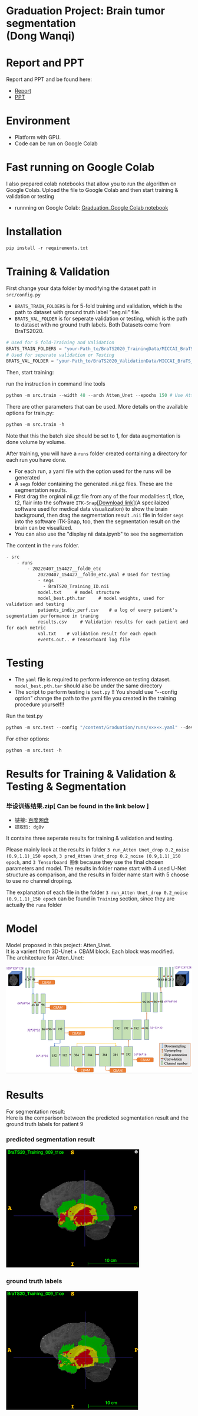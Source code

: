 # Graduation Project: Brain tumor segmentation <br>(Dong Wanqi)

# Report and PPT
Report and PPT and be found here:
* [Report](https://github.com/sea-comet/Graduation/blob/master/report%20and%20PPT/Dong%20Wanqi_2018213196_FinalReport.pdf)
* [PPT](https://github.com/sea-comet/Graduation/blob/master/report%20and%20PPT/Dong%20Wanqi_2018213196_FinalViva.pdf)

# Environment 
* Platform with GPU.
* Code can be run on Google Colab


# Fast running on Google Colab

I also prepared colab notebooks that allow you to run the algorithm on Google Colab. Upload the file to Google Colab and then start training & validation or testing

* runnning on Google Colab: [Graduation_Google Colab notebook](https://github.com/sea-comet/Graduation/blob/master/src/Graduation_Google%20Colab.ipynb) 
# Installation

```python
pip install -r requirements.txt
```

# Training & Validation

First change your data folder by modifying the dataset path in `src/config.py` 
* `BRATS_TRAIN_FOLDERS` is for 5-fold training and validation, which is the path to dataset with ground truth label "seg.nii" file. 
* `BRATS_VAL_FOLDER` is for seperate validation or testing, which is the path to dataset with no ground truth labels. Both Datasets come from BraTS2020.

```python
# Used for 5 fold-Training and Validation
BRATS_TRAIN_FOLDERS = "your-Path_to/BraTS2020_TrainingData/MICCAI_BraTS_2020_Data_Training"
# Used for seperate validation or Testing
BRATS_VAL_FOLDER = "your-Path_to/BraTS2020_ValidationData/MICCAI_BraTS_2020_Data_Valdation"
```

Then, start training:

run the instruction in command line tools

```python
python -m src.train --width 48 --arch Atten_Unet --epochs 150 # Use Atten_Unet
```

There are other parameters that can be used. More details on the available options for train.py:
```python
python -m src.train -h
```

Note that this the batch size should be set to 1, for data augmentation is done volume by volume.

After training, you will have a `runs` folder created containing a directory for each run you have done.

* For each run, a yaml file with the option used for the runs will be generated
* A `segs` folder containing the generated .nii.gz files. These are the segmentation results.
* First drag the orginal nii.gz file from any of the four modalities t1, t1ce, t2, flair into the software `ITK-Snap`[[Download link]](http://www.itksnap.org/pmwiki/pmwiki.php?n=Downloads.SNAP3)(A specilaized software used for medical data visualization) to show the brain background, then drag the segmentation result `.nii` file in folder `segs` into the software ITK-Snap, too, then the segmentation result on the brain can be visualized.
* You can also use the "display nii data.ipynb" to see the segmentation

The content in the `runs` folder. 

```
- src
    - runs
        - 20220407_154427__fold0_etc 
            20220407_154427__fold0_etc.ymal # Used for testing
            - segs
              - BraTS20_Training_ID.nii
            model.txt     # model structure
            model_best.pth.tar     # model weights, used for validation and testing
            patients_indiv_perf.csv    # a log of every patient's segmentation performance in traning 
            results.csv     # Validation results for each patient and for each metric
            val.txt    # validation result for each epoch
            events.out.. # Tensorboard log file
```

# Testing

* The `yaml` file is required to perform inference on testing dataset. `model_best.pth.tar` should also be under the same directory
* The script to perform testing is `test.py` !!  You should use "--config option" change the path to the yaml file you created in the training procedure yourself!!

Run the test.py

```python
python -m src.test --config "/content/Graduation/runs/×××××.yaml" --devices 0 --mode val 

```
For other options:
```python
python -m src.test -h 
```

# Results for Training & Validation & Testing & Segmentation 
### 毕设训练结果.zip[ Can be found in the link below ]


* 链接: [百度网盘](https://pan.baidu.com/s/1k_6mCowWd16sU8yR2jxQpw)
* `提取码: dg8v `


It contains three seperate results for training & validation and testing. 

Please mainly look at the results in folder `3 run_Atten Unet_drop 0.2_noise (0.9,1.1)_150 epoch`, `3 pred_Atten Unet_drop 0.2_noise (0.9,1.1)_150 epoch`, and `3 Tensorboard 图像` because they use the final chosen parameters and model. The results in folder name start with 4 used U-Net structure as comparison, and the results in folder name start with 5 choose to use no channel dropiing.
 
The explanation of each file in the folder `3 run_Atten Unet_drop 0.2_noise (0.9,1.1)_150 epoch` can be found in `Training` section, since they are actually the `runs` folder

# Model 
Model proposed in this project: Atten_Unet. <br>
It is a varient from 3D-Unet + CBAM block. Each block was modified. <br>
The architecture for Atten_Unet:

![image](https://github.com/sea-comet/Graduation/blob/master/images/model.png)

# Results
For segmentation result: <br>
Here is the comparison between the predicted segmentation result and the ground truth labels for patient 9

### predicted segmentation result
![image](https://github.com/sea-comet/Graduation/blob/master/images/patient%209_Pred%20seg.png)
### ground truth labels
![image](https://github.com/sea-comet/Graduation/blob/master/images/patient%209_Ground%20truth.png)

